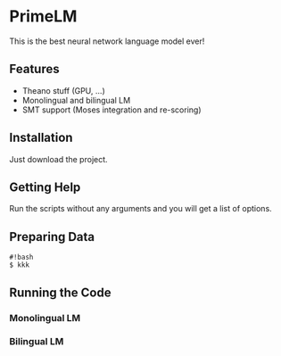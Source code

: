# PrimeLM #

This is the best neural network language model ever!

## Features ##

* Theano stuff (GPU, ...)
* Monolingual and bilingual LM
* SMT support (Moses integration and re-scoring)

## Installation ##

Just download the project.

## Getting Help ##

Run the scripts without any arguments and you will get a list of options.

## Preparing Data ##


```
#!bash
$ kkk

```


## Running the Code ##

### Monolingual LM ###

### Bilingual LM ###